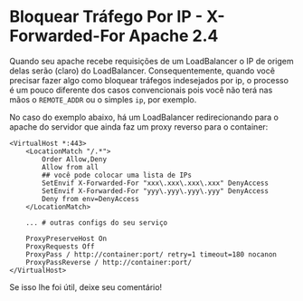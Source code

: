 # Bloquear Tráfego Por IP - X-Forwarded-For Apache 2.4

Quando seu apache recebe requisições de um LoadBalancer o IP de origem delas serão (claro) do LoadBalancer. Consequentemente, quando você precisar fazer algo como bloquear tráfegos indesejados por ip, o processo é um pouco diferente dos casos convencionais pois você não terá nas mãos o `REMOTE_ADDR` ou o simples `ip`, por exemplo.

No caso do exemplo abaixo, há um LoadBalancer redirecionando para o apache do servidor que ainda faz um proxy reverso para o container:

```
<VirtualHost *:443>
    <LocationMatch "/.*">
        Order Allow,Deny
        Allow from all
        ## você pode colocar uma lista de IPs
        SetEnvif X-Forwarded-For "xxx\.xxx\.xxx\.xxx" DenyAccess
        SetEnvif X-Forwarded-For "yyy\.yyy\.yyy\.yyy" DenyAccess
        Deny from env=DenyAccess
    </LocationMatch>

    ... # outras configs do seu serviço

    ProxyPreserveHost On
    ProxyRequests Off
    ProxyPass / http://container:port/ retry=1 timeout=180 nocanon
    ProxyPassReverse / http://container:port/
</VirtualHost>

```

Se isso lhe foi útil, deixe seu comentário! 
